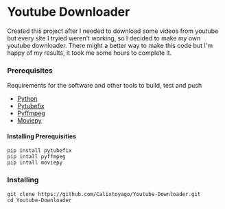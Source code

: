 # Youtube Downloader

Created this project after I needed to download some videos from youtube but every site I tryied weren't working, so I decided to make my own youtube downloader.
There might a better way to make this code but I'm happy of my results, it took me some hours to complete it.

### Prerequisites

Requirements for the software and other tools to build, test and push 
- [Python](https://www.python.org/)
- [Pytubefix](https://pytubefix.readthedocs.io/en/latest/user/install.html)
- [Pyffmpeg](https://github.com/deuteronomy-works/pyffmpeg)
- [Moviepy](https://zulko.github.io/moviepy/)

#### Installing Prerequisities
```
pip install pytubefix
pip intall pyffmpeg
pip intall moviepy
```

### Installing

```
git clone https://github.com/Calixtoyago/Youtube-Downloader.git
cd Youtube-Downloader
```
